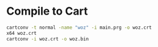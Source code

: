 # Compile to Cart

``` bash
cartconv -t normal -name "woz" -i main.prg -o woz.crt
x64 woz.crt
cartconv -i woz.crt -o woz.bin
```
